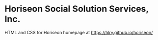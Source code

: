# Horiseon Social Solution Services, Inc.

HTML and CSS for Horiseon homepage at https://hlry.github.io/horiseon/